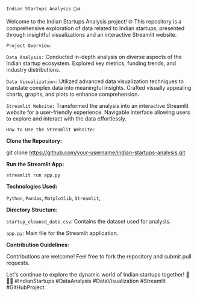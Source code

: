 `Indian Startups Analysis 🚀📊`


Welcome to the Indian Startups Analysis project! 🌐 This repository is a comprehensive exploration of data related to Indian startups, presented through insightful visualizations and an interactive Streamlit website.

`Project Overview:`

`Data Analysis:`
Conducted in-depth analysis on diverse aspects of the Indian startup ecosystem.
Explored key metrics, funding trends, and industry distributions.

`Data Visualization:`
Utilized advanced data visualization techniques to translate complex data into meaningful insights.
Crafted visually appealing charts, graphs, and plots to enhance comprehension.

`Streamlit Website:`
Transformed the analysis into an interactive Streamlit website for a user-friendly experience.
Navigable interface allowing users to explore and interact with the data effortlessly.

`How to Use the Streamlit Website:`

**Clone the Repository:**

git clone https://github.com/your-username/indian-startups-analysis.git

**Run the Streamlit App:**

`streamlit run app.py`

**Technologies Used:**

`Python`,
`Pandas`,
`Matplotlib`,
`Streamlit`,

**Directory Structure:**

`startup_cleaned_date.csv`: Contains the dataset used for analysis.

`app.py`: Main file for the Streamlit application.

**Contribution Guidelines:**

Contributions are welcome! Feel free to fork the repository and submit pull requests.

Let's continue to explore the dynamic world of Indian startups together! 🚀🇮🇳 #IndianStartups #DataAnalysis #DataVisualization #Streamlit #GitHubProject
